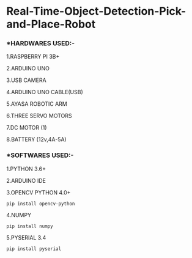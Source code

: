 # Real-Time-Object-Detection-Pick-and-Place-Robot

 ### *HARDWARES USED:-

  1.RASPBERRY PI 3B+

  2.ARDUINO UNO

  3.USB CAMERA

  4.ARDUINO UNO CABLE(USB)

  5.AYASA ROBOTIC ARM

  6.THREE SERVO MOTORS
  
  7.DC MOTOR (1)

  8.BATTERY (12v,4A-5A)
  
  ### *SOFTWARES USED:-
  
  1.PYTHON 3.6+
  
  2.ARDUINO IDE

  3.OPENCV PYTHON 4.0+
  ```
  pip install opencv-python
  ```

  4.NUMPY
  ```
  pip install numpy
  ```
  
  5.PYSERIAL 3.4 
  ```
  pip install pyserial
  ```
